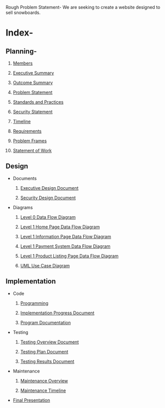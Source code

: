 Rough Problem Statement- We are seeking to create a website designed to sell snowboards.

# Index-

## Planning-

  1. [Members](https://github.com/KadeSchrock/Project-1/blob/main/Planning/Team%20Details%20and%20Problem%20Statement/members.pdf)
  
  1. [Executive Summary](https://github.com/KadeSchrock/Project-1/blob/main/Planning/executive-summary.md)

  1. [Outcome Summary](https://github.com/KadeSchrock/Project-1/blob/main/Planning/outcome-summary.md)

  1. [Problem Statement](https://github.com/KadeSchrock/Project-1/blob/main/Planning/Team%20Details%20and%20Problem%20Statement/problem-statement.md)
  
  1. [Standards and Practices](https://github.com/KadeSchrock/Project-1/blob/main/Planning/Standards%20and%20Practices/standards-and-practices.md)
  
  1. [Security Statement](https://github.com/KadeSchrock/Project-1/blob/main/Planning/%20security-statement.md)

  1. [Timeline](https://github.com/KadeSchrock/Project-1/blob/main/Planning/Timeline/snowboard-timeline.png)

  1. [Requirements](https://github.com/KadeSchrock/Project-1/blob/main/Planning/requirements.md)

  2. [Problem Frames](https://github.com/KadeSchrock/Project-1/tree/main/Planning/Problem%20Frames)

  1. [Statement of Work](https://github.com/KadeSchrock/Project-1/blob/main/Planning/statement-of-work.md)

## Design

  - Documents
    
    1. [Executive Design Document](https://github.com/KadeSchrock/Project-1/blob/main/Design/executive-design-document.md)
       
    2. [Security Design Document](https://github.com/KadeSchrock/Project-1/blob/main/Design/security-design-document.md)
       
  - Diagrams
    
    1. [Level 0 Data Flow Diagram](https://github.com/KadeSchrock/Project-1/blob/main/Design/Diagrams/level0-dfd.jpg)
       
    2. [Level 1 Home Page Data Flow Diagram](https://github.com/KadeSchrock/Project-1/blob/main/Design/Diagrams/level1-home-page-dfd.jpg)
       
    3. [Level 1 Information Page Data Flow Diagram](https://github.com/KadeSchrock/Project-1/blob/main/Design/Diagrams/level1-information-page-dfd.jpg)
       
    4. [Level 1 Payment System Data Flow Diagram](https://github.com/KadeSchrock/Project-1/blob/main/Design/Diagrams/level1-payment-system-dfd.jpg)
       
    5. [Level 1 Product Listing Page Data Flow Diagram](https://github.com/KadeSchrock/Project-1/blob/main/Design/Diagrams/level1-product-listing-page-dfd-v2.jpg)
        
    6. [UML Use Case Diagram](https://github.com/KadeSchrock/Project-1/blob/main/Design/Diagrams/uml-use-case-diagram.png)

## Implementation

  - Code
    
      1. [Programming](https://github.com/KadeSchrock/Project-1/tree/main/Implementation/Code)
         
      2. [Implementation Progress Document](https://github.com/KadeSchrock/Project-1/blob/main/Implementation/Documentation/implementation-progress-document.md)
      
      3. [Program Documentation](https://github.com/KadeSchrock/Project-1/blob/main/Implementation/Documentation/program-documentation.md)
 
  - Testing
    
      1. [Testing Overview Document](https://github.com/KadeSchrock/Project-1/blob/main/Implementation/Testing/testing-overview.md)
         
      3. [Testing Plan Document](https://github.com/KadeSchrock/Project-1/blob/main/Implementation/Testing/testing-plan.md)
         
      4. [Testing Results Document](https://github.com/KadeSchrock/Project-1/blob/main/Implementation/Testing/testing-results.md)
      
- Maintenance

     1. [Maintenance Overview](https://github.com/KadeSchrock/Project-1/blob/main/Implementation/Documentation/MaintenanceOverview.md)
     
     2. [Maintenance Timeline](https://github.com/KadeSchrock/Project-1/blob/main/Implementation/Documentation/MaintenanceTimeline.md)
        
- [Final Presentation](https://github.com/KadeSchrock/Project-1/blob/main/Implementation/Waterfall%20Presentation%20Week%203.pptx)
